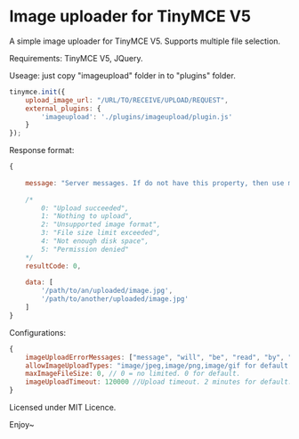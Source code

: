 # Image uploader for TinyMCE V5

A simple image uploader for TinyMCE V5. Supports multiple file selection.

Requirements: TinyMCE V5, JQuery.

Useage: just copy "imageupload" folder in to "plugins" folder.

```javascript
tinymce.init({
    upload_image_url: "/URL/TO/RECEIVE/UPLOAD/REQUEST",
    external_plugins: {
        'imageupload': './plugins/imageupload/plugin.js'
    }
});
```

Response format:
```javascript
{
	
	message: "Server messages. If do not have this property, then use messages from settings.imageUploadErrorMessages",
	
	/*
		0: "Upload succeeded",
		1: "Nothing to upload",
		2: "Unsupported image format",
		3: "File size limit exceeded",
		4: "Not enough disk space",
		5: "Permission denied"
	*/
	resultCode: 0,
	
	data: [
		'/path/to/an/uploaded/image.jpg',
		'/path/to/another/uploaded/image.jpg' 
	]
}
```

Configurations:
```javascript
{
	imageUploadErrorMessages: ["message", "will", "be", "read", "by", "index"],
	allowImageUploadTypes: "image/jpeg,image/png,image/gif for default.",
	maxImageFileSize: 0, // 0 = no limited. 0 for default.
	imageUploadTimeout: 120000 //Upload timeout. 2 minutes for default.
}
```

Licensed under MIT Licence.

Enjoy~
